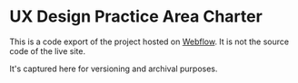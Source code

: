 # UX Design Practice Area Charter
This is a code export of the project hosted on [Webflow](https://webflow.com/team/Bixal). It is not the source code of the live site.

It's captured here for versioning and archival purposes.
